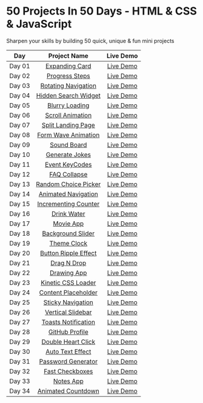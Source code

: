 # 50 Projects In 50 Days - HTML &amp; CSS &amp; JavaScript
Sharpen your skills by building 50 quick, unique &amp; fun mini projects

|  Day  |            Project Name             | Live Demo |
| :-: | :----------------------------: | :-------: |
| Day 01  |       [Expanding Card](https://github.com/ashrafemad097/50-Projects-In-50-Days-HTML-CSS-JavaScript/tree/main/Day%20%2001/Expanding%20Cards)       | [Live Demo](https://expandiing-cards.netlify.app/)  |
| Day 02  |       [Progress Steps](https://github.com/ashrafemad097/50-Projects-In-50-Days-HTML-CSS-JavaScript/tree/main/Day%2002/Progress%20Steps)       | [Live Demo](https://progres-steps.netlify.app/)  |
| Day 03  |       [Rotating Navigation](https://github.com/ashrafemad097/50-Projects-In-50-Days-HTML-CSS-JavaScript/tree/main/Day%2003/Rotating%20Navigation)       | [Live Demo](https://rotation-navigation.netlify.app/)  |
| Day 04  |       [Hidden Search Widget](https://github.com/ashrafemad097/50-Projects-In-50-Days-HTML-CSS-JavaScript/tree/main/Day%2004/Hidden%20Search%20Widget)       | [Live Demo](https://search-hidden-widget.netlify.app/)  |
| Day 05  |       [Blurry Loading](https://github.com/ashrafemad097/50-Projects-In-50-Days-HTML-CSS-JavaScript/tree/main/Day%2005/Blurry%20Loading)       | [Live Demo](https://blurr-loading.netlify.app/)  |
| Day 06  |       [Scroll Animation](https://github.com/ashrafemad097/50-Projects-In-50-Days-HTML-CSS-JavaScript/tree/main/Day%2006/Scroll%20Animation)       | [Live Demo](https://scroll-aniimation.netlify.app/)  |
| Day 07  |       [Split Landing Page](https://github.com/ashrafemad097/50-Projects-In-50-Days-HTML-CSS-JavaScript/tree/main/Day%2007/Split%20Landing%20Page)       | [Live Demo](https://split-landing-pagee.netlify.app/)  |
| Day 08  |       [Form Wave Animation](https://github.com/ashrafemad097/50-Projects-In-50-Days-HTML-CSS-JavaScript/tree/main/Day%2008/Form%20Wave%20Animation)       | [Live Demo](https://form-wave-aniimation.netlify.app/)  |
| Day 09  |       [Sound Board](https://github.com/ashrafemad097/50-Projects-In-50-Days-HTML-CSS-JavaScript/tree/main/Day%2009/Sound%20Board)       | [Live Demo](https://sound-b0ard.netlify.app/)  |
| Day 10  |       [Generate Jokes](https://github.com/ashrafemad097/50-Projects-In-50-Days-HTML-CSS-JavaScript/tree/main/Day%2010/Dad%20Jokes)       | [Live Demo](https://generate-dad-joke.netlify.app/)  |
| Day 11  |       [Event KeyCodes](https://github.com/ashrafemad097/50-Projects-In-50-Days-HTML-CSS-JavaScript/tree/main/Day%2011/Event%20KeyCodes)       | [Live Demo](https://event-keycodee.netlify.app/)  |
| Day 12  |       [FAQ Collapse](https://github.com/ashrafemad097/50-Projects-In-50-Days-HTML-CSS-JavaScript/tree/main/Day%2012/FAQ%20Collapse)       | [Live Demo](https://faqq-collapse.netlify.app/)  |
| Day 13  |       [Random Choice Picker](https://github.com/ashrafemad097/50-Projects-In-50-Days-HTML-CSS-JavaScript/tree/main/Day%2013/Random%20Choice%20Picker)       | [Live Demo](https://random-choicee-picker.netlify.app/)  |
| Day 14  |       [Animated Navigation](https://github.com/ashrafemad097/50-Projects-In-50-Days-HTML-CSS-JavaScript/tree/main/Day%2014/Animated%20Navigation)       | [Live Demo](https://animateed-navigation.netlify.app/)  |
| Day 15  |       [Incrementing Counter](https://github.com/ashrafemad097/50-Projects-In-50-Days-HTML-CSS-JavaScript/tree/main/Day%2015/Incrementing%20Counter)       | [Live Demo](https://incremented-counter.netlify.app/)  |
| Day 16  |       [Drink Water](https://github.com/ashrafemad097/50-Projects-In-50-Days-HTML-CSS-JavaScript/tree/main/Day%2016/Drink%20Water)       | [Live Demo](https://drink-watter.netlify.app/)  |
| Day 17  |       [Movie App](https://github.com/ashrafemad097/50-Projects-In-50-Days-HTML-CSS-JavaScript/tree/main/Day%2017/Movie%20App)       | [Live Demo](https://moviiee-app.netlify.app/)  |
| Day 18  |       [Background Slider](https://github.com/ashrafemad097/50-Projects-In-50-Days-HTML-CSS-JavaScript/tree/main/Day%2018/Background%20Slider)       | [Live Demo](https://background-sliider.netlify.app/)  |
| Day 19  |       [Theme Clock](https://github.com/ashrafemad097/50-Projects-In-50-Days-HTML-CSS-JavaScript/tree/main/Day%2019/Theme%20Clock)       | [Live Demo](https://theme-cloock.netlify.app/)  |
| Day 20  |       [Button Ripple Effect](https://github.com/ashrafemad097/50-Projects-In-50-Days-HTML-CSS-JavaScript/tree/main/Day%2020/Button%20Ripple%20Effect)       | [Live Demo](https://button-riipple-effect.netlify.app/)  |
| Day 21  |       [Drag N Drop](https://github.com/ashrafemad097/50-Projects-In-50-Days-HTML-CSS-JavaScript/tree/main/Day%2021/Drag%20N%20Drop)       | [Live Demo](https://dragg-and-drop.netlify.app/)  |
| Day 22  |       [Drawing App](https://github.com/ashrafemad097/50-Projects-In-50-Days-HTML-CSS-JavaScript/tree/main/Day%2022/Drawing%20App)       | [Live Demo](https://drawiing-app.netlify.app/)  |
| Day 23  |       [Kinetic CSS Loader](https://github.com/ashrafemad097/50-Projects-In-50-Days-HTML-CSS-JavaScript/tree/main/Day%2023/Kinetic%20CSS%20Loader)       | [Live Demo](https://kinetic-looader.netlify.app/)  |
| Day 24  |       [Content Placeholder](https://github.com/ashrafemad097/50-Projects-In-50-Days-HTML-CSS-JavaScript/tree/main/Day%2024/Content%20Placeholder)       | [Live Demo](https://content-placeholdeer.netlify.app/)  |
| Day 25  |       [Sticky Navigation](https://github.com/ashrafemad097/50-Projects-In-50-Days-HTML-CSS-JavaScript/tree/main/Day%2025/Sticky%20Navbar)       | [Live Demo](https://stiicky-navigation.netlify.app/)  |
| Day 26  |       [Vertical Slidebar](https://github.com/ashrafemad097/50-Projects-In-50-Days-HTML-CSS-JavaScript/tree/main/Day%2026/Double%20Vertical%20Slider)       | [Live Demo](https://vertical-slidebasr.netlify.app/)  |
| Day 27  |       [Toasts Notification](https://github.com/ashrafemad097/50-Projects-In-50-Days-HTML-CSS-JavaScript/tree/main/Day%2027/Toast%20Notification)       | [Live Demo](https://toast-notificatiion.netlify.app/)  |
| Day 28  |       [GitHub Profile](https://github.com/ashrafemad097/50-Projects-In-50-Days-HTML-CSS-JavaScript/tree/main/Day%2028/Github%20Profiles)       | [Live Demo](https://github-profiile.netlify.app/)  |
| Day 29  |       [Double Heart Click](https://github.com/ashrafemad097/50-Projects-In-50-Days-HTML-CSS-JavaScript/tree/main/Day%2029/Double%20Heart%20Click)       | [Live Demo](https://double-heart-clicked.netlify.app/)  |
| Day 30  |       [Auto Text Effect](https://github.com/ashrafemad097/50-Projects-In-50-Days-HTML-CSS-JavaScript/tree/main/Day%2030/Auto%20Text%20Effect)       | [Live Demo](https://auto-text-effeect.netlify.app/)  |
| Day 31  |       [Password Generator](https://github.com/ashrafemad097/50-Projects-In-50-Days-HTML-CSS-JavaScript/tree/main/Day%2031/Password%20Generator)       | [Live Demo](https://generate-passsword.netlify.app/)  |
| Day 32  |       [Fast Checkboxes](https://github.com/ashrafemad097/50-Projects-In-50-Days-HTML-CSS-JavaScript/tree/main/Day%2032/Fast%20Checkboxes)       | [Live Demo](https://fast-checkboxes.netlify.app/)  |
| Day 33  |       [Notes App](https://github.com/ashrafemad097/50-Projects-In-50-Days-HTML-CSS-JavaScript/tree/main/Day%2033/Notes%20App)       | [Live Demo](https://notes-note-app.netlify.app/)  |
| Day 34  |       [Animated Countdown](https://github.com/ashrafemad097/50-Projects-In-50-Days-HTML-CSS-JavaScript/tree/main/Day%2034/Animated%20Countdown)       | [Live Demo](https://animatedd-countdown.netlify.app/)  |
